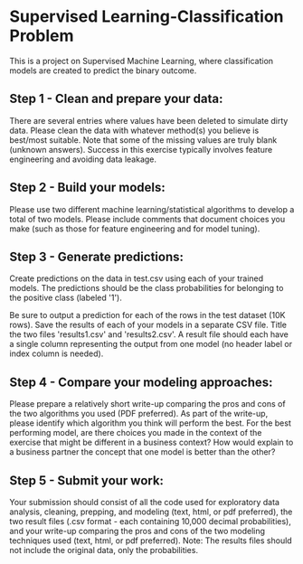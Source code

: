 # Supervised Learning-Classification Problem
This is a project on Supervised Machine Learning, where classification models are created to predict the binary outcome.


## Step 1 - Clean and prepare your data: 

There are several entries where values have been deleted to simulate dirty data. Please clean the data with whatever method(s) you believe is best/most suitable. Note that some of the missing values are truly blank (unknown answers).  Success in this exercise typically involves feature engineering and avoiding data leakage.

## Step 2 - Build your models: 

Please use two different machine learning/statistical algorithms to develop a total of two models. Please include comments that document choices you make (such as those for feature engineering and for model tuning). 

## Step 3 - Generate predictions:

Create predictions on the data in test.csv using each of your trained models.  The predictions should be the class probabilities for belonging to the positive class (labeled '1').  

Be sure to output a prediction for each of the rows in the test dataset (10K rows).  Save the results of each of your models in a separate CSV file.  Title the two files 'results1.csv' and 'results2.csv'.  A result file should each have a single column representing the output from one model (no header label or index column is needed). 

## Step 4 - Compare your modeling approaches:

Please prepare a relatively short write-up comparing the pros and cons of the two algorithms you used (PDF preferred). As part of the write-up, please identify which algorithm you think will perform the best. For the best performing model, are there choices you made in the context of the exercise that might be different in a business context? How would explain to a business partner the concept that one model is better than the other?

## Step 5 - Submit your work: 

Your submission should consist of all the code used for exploratory data analysis, cleaning, prepping, and modeling (text, html, or pdf preferred), the two result files (.csv format - each containing 10,000 decimal probabilities), and your write-up comparing the pros and cons of the two modeling techniques used (text, html, or pdf preferred). Note: The results files should not include the original data, only the probabilities.



